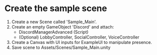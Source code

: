 # Create the sample scene

1. Create a new Scene called 'Sample_Main'.
2. Create an empty GameObject 'Discord' and attach:
   - DiscordManagerAdvanced (Script)
   - (Optional) LobbyController, SocialController, VoiceController
3. Create a Canvas with UI inputs for ExampleUI to manipulate presence.
4. Save scene to Assets/Scenes/Sample_Main.unity
